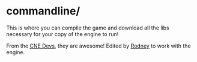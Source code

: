 # commandline/
This is where you can compile the game and download all the libs necessary for your copy of the engine to run!

From the [CNE Devs](https://github.com/FNF-CNE-Devs), they are awesome!
Edited by [Rodney](https://github.com/rodney528) to work with the engine.